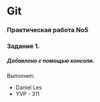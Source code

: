 # Git
### Практическая работа No5
### Задание 1.
##### Добавлено с помощью консоли.
Выполнил:
* Daniel Les
* YVP - 311

